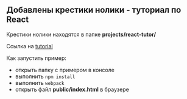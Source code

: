 ## Добавлены крестики нолики - туториал по React

Крестики нолики находятся в папке **projects/react-tutor/**

Ссылка на [tutorial](https://facebook.github.io/react/tutorial/tutorial.html)

Как запустить пример:
  * открыть папку с примером в консоле
  * выполнить ```npm install```
  * выполнить ```webpack```
  * открыть файл **public/index.html** в браузере

